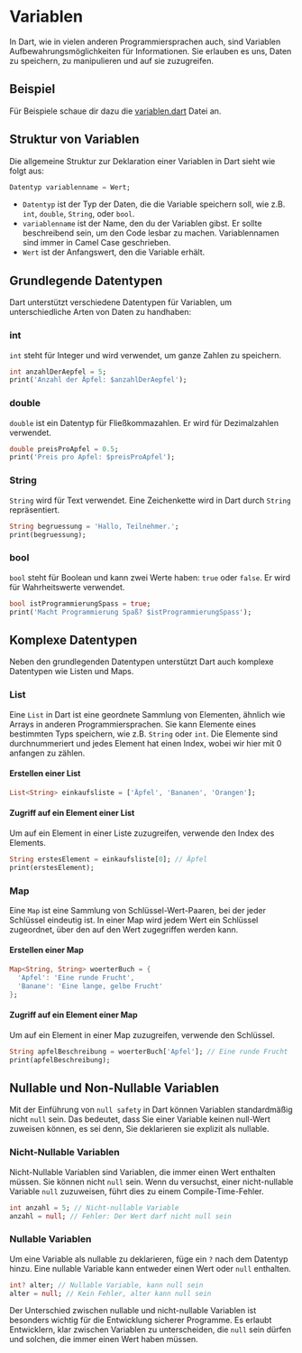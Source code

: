 # Variablen

In Dart, wie in vielen anderen Programmiersprachen auch, sind Variablen Aufbewahrungsmöglichkeiten für Informationen. Sie erlauben es uns, Daten zu speichern, zu manipulieren und auf sie zuzugreifen.

## Beispiel

Für Beispiele schaue dir dazu die [variablen.dart](./variablen.dart) Datei an.

## Struktur von Variablen

Die allgemeine Struktur zur Deklaration einer Variablen in Dart sieht wie folgt aus:

```dart
Datentyp variablenname = Wert;
```

- `Datentyp` ist der Typ der Daten, die die Variable speichern soll, wie z.B. `int`, `double`, `String`, oder `bool`.
- `variablenname` ist der Name, den du der Variablen gibst. Er sollte beschreibend sein, um den Code lesbar zu machen. Variablennamen sind immer in Camel Case geschrieben.
- `Wert` ist der Anfangswert, den die Variable erhält.

## Grundlegende Datentypen

Dart unterstützt verschiedene Datentypen für Variablen, um unterschiedliche Arten von Daten zu handhaben:

### int

`int` steht für Integer und wird verwendet, um ganze Zahlen zu speichern.

```dart
int anzahlDerAepfel = 5;
print('Anzahl der Äpfel: $anzahlDerAepfel');
```

### double

`double` ist ein Datentyp für Fließkommazahlen. Er wird für Dezimalzahlen verwendet.

```dart
double preisProApfel = 0.5;
print('Preis pro Apfel: $preisProApfel');
```

### String

`String` wird für Text verwendet. Eine Zeichenkette wird in Dart durch `String` repräsentiert.

```dart
String begruessung = 'Hallo, Teilnehmer.';
print(begruessung);
```

### bool

`bool` steht für Boolean und kann zwei Werte haben: `true` oder `false`. Er wird für Wahrheitswerte verwendet.

```dart
bool istProgrammierungSpass = true;
print('Macht Programmierung Spaß? $istProgrammierungSpass');
```

## Komplexe Datentypen

Neben den grundlegenden Datentypen unterstützt Dart auch komplexe Datentypen wie Listen und Maps.

### List

Eine `List` in Dart ist eine geordnete Sammlung von Elementen, ähnlich wie Arrays in anderen Programmiersprachen. Sie kann Elemente eines bestimmten Typs speichern, wie z.B. `String` oder `int`. Die Elemente sind durchnummeriert und jedes Element hat einen Index, wobei wir hier mit 0 anfangen zu zählen.

#### Erstellen einer List

```dart
List<String> einkaufsliste = ['Äpfel', 'Bananen', 'Orangen'];
```

#### Zugriff auf ein Element einer List

Um auf ein Element in einer Liste zuzugreifen, verwende den Index des Elements.

```dart
String erstesElement = einkaufsliste[0]; // Äpfel
print(erstesElement);
```

### Map

Eine `Map` ist eine Sammlung von Schlüssel-Wert-Paaren, bei der jeder Schlüssel eindeutig ist. In einer Map wird jedem Wert ein Schlüssel zugeordnet, über den auf den Wert zugegriffen werden kann.

#### Erstellen einer Map

```dart
Map<String, String> woerterBuch = {
  'Apfel': 'Eine runde Frucht',
  'Banane': 'Eine lange, gelbe Frucht'
};
```

#### Zugriff auf ein Element einer Map

Um auf ein Element in einer Map zuzugreifen, verwende den Schlüssel.

```dart
String apfelBeschreibung = woerterBuch['Apfel']; // Eine runde Frucht
print(apfelBeschreibung);
```

## Nullable und Non-Nullable Variablen

Mit der Einführung von `null safety` in Dart können Variablen standardmäßig nicht `null` sein. Das bedeutet, dass Sie einer Variable keinen null-Wert zuweisen können, es sei denn, Sie deklarieren sie explizit als nullable.

### Nicht-Nullable Variablen

Nicht-Nullable Variablen sind Variablen, die immer einen Wert enthalten müssen. Sie können nicht `null` sein. Wenn du versuchst, einer nicht-nullable Variable `null` zuzuweisen, führt dies zu einem Compile-Time-Fehler.

```dart
int anzahl = 5; // Nicht-nullable Variable
anzahl = null; // Fehler: Der Wert darf nicht null sein
```

### Nullable Variablen

Um eine Variable als nullable zu deklarieren, füge ein `?` nach dem Datentyp hinzu. Eine nullable Variable kann entweder einen Wert oder `null` enthalten.

```dart
int? alter; // Nullable Variable, kann null sein
alter = null; // Kein Fehler, alter kann null sein
```

Der Unterschied zwischen nullable und nicht-nullable Variablen ist besonders wichtig für die Entwicklung sicherer Programme. Es erlaubt Entwicklern, klar zwischen Variablen zu unterscheiden, die `null` sein dürfen und solchen, die immer einen Wert haben müssen.
